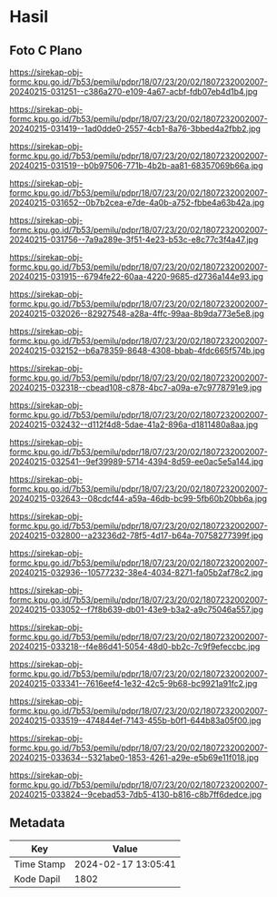 # Hasil

## Foto C Plano

https://sirekap-obj-formc.kpu.go.id/7b53/pemilu/pdpr/18/07/23/20/02/1807232002007-20240215-031251--c386a270-e109-4a67-acbf-fdb07eb4d1b4.jpg

https://sirekap-obj-formc.kpu.go.id/7b53/pemilu/pdpr/18/07/23/20/02/1807232002007-20240215-031419--1ad0dde0-2557-4cb1-8a76-3bbed4a2fbb2.jpg

https://sirekap-obj-formc.kpu.go.id/7b53/pemilu/pdpr/18/07/23/20/02/1807232002007-20240215-031519--b0b97506-771b-4b2b-aa81-68357069b66a.jpg

https://sirekap-obj-formc.kpu.go.id/7b53/pemilu/pdpr/18/07/23/20/02/1807232002007-20240215-031652--0b7b2cea-e7de-4a0b-a752-fbbe4a63b42a.jpg

https://sirekap-obj-formc.kpu.go.id/7b53/pemilu/pdpr/18/07/23/20/02/1807232002007-20240215-031756--7a9a289e-3f51-4e23-b53c-e8c77c3f4a47.jpg

https://sirekap-obj-formc.kpu.go.id/7b53/pemilu/pdpr/18/07/23/20/02/1807232002007-20240215-031915--6794fe22-60aa-4220-9685-d2736a144e93.jpg

https://sirekap-obj-formc.kpu.go.id/7b53/pemilu/pdpr/18/07/23/20/02/1807232002007-20240215-032026--82927548-a28a-4ffc-99aa-8b9da773e5e8.jpg

https://sirekap-obj-formc.kpu.go.id/7b53/pemilu/pdpr/18/07/23/20/02/1807232002007-20240215-032152--b6a78359-8648-4308-bbab-4fdc665f574b.jpg

https://sirekap-obj-formc.kpu.go.id/7b53/pemilu/pdpr/18/07/23/20/02/1807232002007-20240215-032318--cbead108-c878-4bc7-a09a-e7c9778791e9.jpg

https://sirekap-obj-formc.kpu.go.id/7b53/pemilu/pdpr/18/07/23/20/02/1807232002007-20240215-032432--d112f4d8-5dae-41a2-896a-d1811480a8aa.jpg

https://sirekap-obj-formc.kpu.go.id/7b53/pemilu/pdpr/18/07/23/20/02/1807232002007-20240215-032541--9ef39989-5714-4394-8d59-ee0ac5e5a144.jpg

https://sirekap-obj-formc.kpu.go.id/7b53/pemilu/pdpr/18/07/23/20/02/1807232002007-20240215-032643--08cdcf44-a59a-46db-bc99-5fb60b20bb6a.jpg

https://sirekap-obj-formc.kpu.go.id/7b53/pemilu/pdpr/18/07/23/20/02/1807232002007-20240215-032800--a23236d2-78f5-4d17-b64a-70758277399f.jpg

https://sirekap-obj-formc.kpu.go.id/7b53/pemilu/pdpr/18/07/23/20/02/1807232002007-20240215-032936--10577232-38e4-4034-8271-fa05b2af78c2.jpg

https://sirekap-obj-formc.kpu.go.id/7b53/pemilu/pdpr/18/07/23/20/02/1807232002007-20240215-033052--f7f8b639-db01-43e9-b3a2-a9c75046a557.jpg

https://sirekap-obj-formc.kpu.go.id/7b53/pemilu/pdpr/18/07/23/20/02/1807232002007-20240215-033218--f4e86d41-5054-48d0-bb2c-7c9f9efeccbc.jpg

https://sirekap-obj-formc.kpu.go.id/7b53/pemilu/pdpr/18/07/23/20/02/1807232002007-20240215-033341--7616eef4-1e32-42c5-9b68-bc9921a91fc2.jpg

https://sirekap-obj-formc.kpu.go.id/7b53/pemilu/pdpr/18/07/23/20/02/1807232002007-20240215-033519--474844ef-7143-455b-b0f1-644b83a05f00.jpg

https://sirekap-obj-formc.kpu.go.id/7b53/pemilu/pdpr/18/07/23/20/02/1807232002007-20240215-033634--5321abe0-1853-4261-a29e-e5b69e11f018.jpg

https://sirekap-obj-formc.kpu.go.id/7b53/pemilu/pdpr/18/07/23/20/02/1807232002007-20240215-033824--9cebad53-7db5-4130-b816-c8b7ff6dedce.jpg


## Metadata

| Key        | Value               |
| ---------- | ------------------- |
| Time Stamp | 2024-02-17 13:05:41 |
| Kode Dapil | 1802                |



